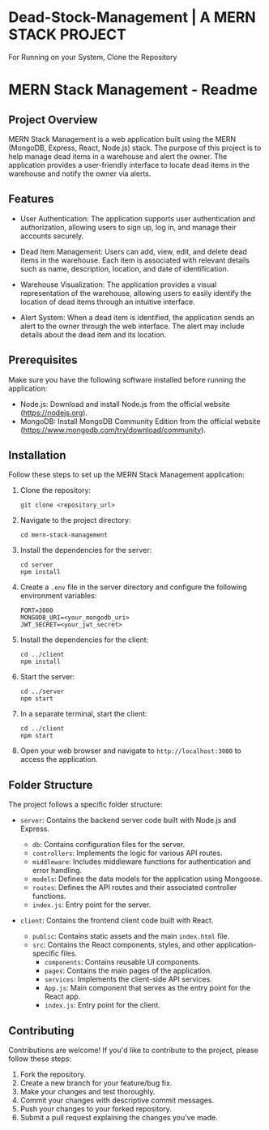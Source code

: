 # Dead-Stock-Management | A MERN STACK PROJECT

For Running on your System, Clone the Repository
# MERN Stack Management - Readme

## Project Overview
MERN Stack Management is a web application built using the MERN (MongoDB, Express, React, Node.js) stack. The purpose of this project is to help manage dead items in a warehouse and alert the owner. The application provides a user-friendly interface to locate dead items in the warehouse and notify the owner via alerts.

## Features
- User Authentication: The application supports user authentication and authorization, allowing users to sign up, log in, and manage their accounts securely.

- Dead Item Management: Users can add, view, edit, and delete dead items in the warehouse. Each item is associated with relevant details such as name, description, location, and date of identification.

- Warehouse Visualization: The application provides a visual representation of the warehouse, allowing users to easily identify the location of dead items through an intuitive interface.

- Alert System: When a dead item is identified, the application sends an alert to the owner through the web interface. The alert may include details about the dead item and its location.

## Prerequisites
Make sure you have the following software installed before running the application:

- Node.js: Download and install Node.js from the official website (https://nodejs.org).
- MongoDB: Install MongoDB Community Edition from the official website (https://www.mongodb.com/try/download/community).

## Installation
Follow these steps to set up the MERN Stack Management application:

1. Clone the repository:
   ```
   git clone <repository_url>
   ```

2. Navigate to the project directory:
   ```
   cd mern-stack-management
   ```

3. Install the dependencies for the server:
   ```
   cd server
   npm install
   ```

4. Create a `.env` file in the server directory and configure the following environment variables:
   ```
   PORT=3000
   MONGODB_URI=<your_mongodb_uri>
   JWT_SECRET=<your_jwt_secret>
   ```

5. Install the dependencies for the client:
   ```
   cd ../client
   npm install
   ```

6. Start the server:
   ```
   cd ../server
   npm start
   ```

7. In a separate terminal, start the client:
   ```
   cd ../client
   npm start
   ```

8. Open your web browser and navigate to `http://localhost:3000` to access the application.

## Folder Structure
The project follows a specific folder structure:

- `server`: Contains the backend server code built with Node.js and Express.
  - `db`: Contains configuration files for the server.
  - `controllers`: Implements the logic for various API routes.
  - `middleware`: Includes middleware functions for authentication and error handling.
  - `models`: Defines the data models for the application using Mongoose.
  - `routes`: Defines the API routes and their associated controller functions.
  - `index.js`: Entry point for the server.

- `client`: Contains the frontend client code built with React.
  - `public`: Contains static assets and the main `index.html` file.
  - `src`: Contains the React components, styles, and other application-specific files.
    - `components`: Contains reusable UI components.
    - `pages`: Contains the main pages of the application.
    - `services`: Implements the client-side API services.
    - `App.js`: Main component that serves as the entry point for the React app.
    - `index.js`: Entry point for the client.

## Contributing
Contributions are welcome! If you'd like to contribute to the project, please follow these steps:

1. Fork the repository.
2. Create a new branch for your feature/bug fix.
3. Make your changes and test thoroughly.
4. Commit your changes with descriptive commit messages.
5. Push your changes to your forked repository.
6. Submit a pull request explaining the changes you've made.
